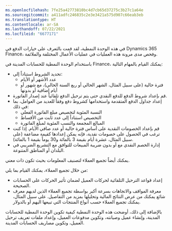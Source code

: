 ```yaml
---
ms.openlocfilehash: 7fe25a42773810bc4d7cb65d37275c3b27c1a64e
ms.sourcegitcommit: a411adfc246835c2e3e3421a575d907c66eab3eb
ms.translationtype: HT
ms.contentlocale: ar-SA
ms.lasthandoff: 07/22/2021
ms.locfileid: "6677171"
---
```

في هذه الوحدة النمطية، لقد قمت بالتعرف على خيارات الدفع في Dynamics 365 Finance، وفحص مدى مرونة هذه العمليات في عمليات الأعمال المختلفة والملائمة.

باستخدام الوحدة النمطية للحسابات المدينة في Finance، يمكنك القيام بالمهام التالية:

-   تحديد الشروط استناداً إلى:
    -   عدد الأشهر أو الأيام
    -   فترة حالية (على سبيل المثال، الشهر الحالي أو ربع السنة الحالي)، مع شهور أو أيام إضافية أو بدونها
-   قم بإعداد شروط الدفع للدفع النقدي حتى يتم ترحيل الدفع تلقائياً عند إصدار الفاتورة.
-   إعداد جداول الدفع المتقدمة واستخدامها كشروط دفع وفقاً للعديد من العوامل، بما في ذلك:
    -   النسبة المئوية لتخصيص مبلغ الفاتورة الفعلي
    -   التخصيص استناداً إلى عدد ثابت من الأقساط
    -   المبالغ المجمعة والنسب المئوية لمبلغ الفاتورة
-   قم بإعداد الخصومات النقدية على أساس فترة حالية أو عدد صافي الأيام. إذا كنت ترغب في الحصول على خصومات نقدية، فإنه يمكن إعدادها كقيمة مضاعفة (على سبيل المثال، عشرة أيام بقيمة 3 بالمائة و30 يوماً بقيمة 1 بالمائة).
-   إدارة الخصم النقدي مع أو بدون ضريبة المبيعات للتوافق مع التشريع الضريبي في البلدان أو المناطق المتنوعة.

يمكنك أيضاً تجميع العملاء لتصنيف المعلومات بحيث تكون ذات معني.

من خلال تجميع العملاء، يمكنك القيام بما يلي:

-   إعداد قواعد الترحيل التلقائية لحركات العميل لضمان تأثير الحركات على الحسابات الصحيحة.
-   معرفة المواقف والاتجاهات بسرعة أكبر بواسطة تجميع العملاء الذين لديهم معرف شائع يمكنك من عرض النتائج المالية وتحليلها بمزيد من التفاصيل. على سبيل المثال، يمكنك تجميع العملاء حسب أنواع المنتجات التي تبيعها اليهم أو بالدولار.

بالإضافة إلى ذلك، أوضحت هذه الوحدة النمطية كيفية تكوين الوحدة النمطية للحسابات المدينة، وإنشاء عميل وصيانته، وتكوين مدفوعات العميل، وإعداد ملفات تعريف ترحيل العميل، وتكوين مصاريف الحسابات المدينة.
